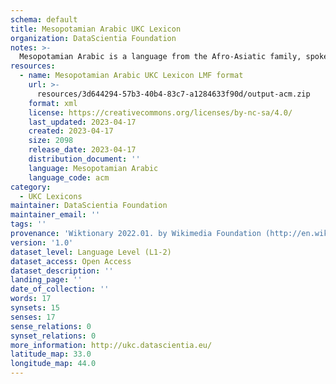 ```yaml
---
schema: default
title: Mesopotamian Arabic UKC Lexicon
organization: DataScientia Foundation
notes: >-
  Mesopotamian Arabic is a language from the Afro-Asiatic family, spoken in Eurasia. The UKC Lexicon of Mesopotamian Arabic is represented as a lexico-semantic network. It consists of words, word senses, synsets, as well as sense-level and synset-level relationships.
resources:
  - name: Mesopotamian Arabic UKC Lexicon LMF format
    url: >-
      resources/3d644294-57b3-40b4-83c7-a1284633f90d/output-acm.zip
    format: xml
    license: https://creativecommons.org/licenses/by-nc-sa/4.0/
    last_updated: 2023-04-17
    created: 2023-04-17
    size: 2098
    release_date: 2023-04-17
    distribution_document: ''
    language: Mesopotamian Arabic
    language_code: acm
category:
  - UKC Lexicons
maintainer: DataScientia Foundation
maintainer_email: ''
tags: ''
provenance: 'Wiktionary 2022.01. by Wikimedia Foundation (http://en.wiktionary.org); CogNet 2.1 by Khuyagbaatar Batsuren, National University of Mongolia (http://cognet.ukc.disi.unitn.it); Princeton WordNet 2.1 by Princeton University (https://wordnet.princeton.edu)'
version: '1.0'
dataset_level: Language Level (L1-2)
dataset_access: Open Access
dataset_description: ''
landing_page: ''
date_of_collection: ''
words: 17
synsets: 15
senses: 17
sense_relations: 0
synset_relations: 0
more_information: http://ukc.datascientia.eu/
latitude_map: 33.0
longitude_map: 44.0
---
```

